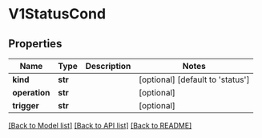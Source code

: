 # V1StatusCond

## Properties
Name | Type | Description | Notes
------------ | ------------- | ------------- | -------------
**kind** | **str** |  | [optional] [default to 'status']
**operation** | **str** |  | [optional] 
**trigger** | **str** |  | [optional] 

[[Back to Model list]](../README.md#documentation-for-models) [[Back to API list]](../README.md#documentation-for-api-endpoints) [[Back to README]](../README.md)


